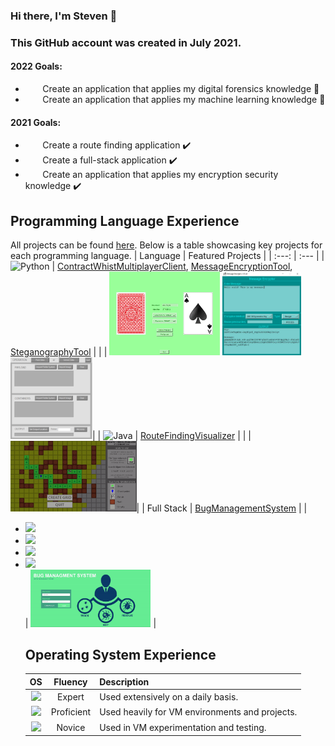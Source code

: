 ### Hi there, I'm Steven 👋
### This GitHub account was created in July 2021. 
#### 2022 Goals:
- &nbsp;&nbsp;&nbsp;&nbsp;&nbsp;&nbsp; Create an application that applies my digital forensics knowledge :white_square_button:
- &nbsp;&nbsp;&nbsp;&nbsp;&nbsp;&nbsp; Create an application that applies my machine learning knowledge :white_square_button:
#### 2021 Goals:
- &nbsp;&nbsp;&nbsp;&nbsp;&nbsp;&nbsp; Create a route finding application :heavy_check_mark:
- &nbsp;&nbsp;&nbsp;&nbsp;&nbsp;&nbsp; Create a full-stack application :heavy_check_mark:
- &nbsp;&nbsp;&nbsp;&nbsp;&nbsp;&nbsp; Create an application that applies my encryption security knowledge :heavy_check_mark:

## Programming Language Experience
All projects can be found [here](https://github.com/StevenButtifint?tab=repositories). Below is a table showcasing key projects for each programming language. 
| Language | Featured Projects |
|   :---:  |  :--- |
| <img alt="Python" src="https://img.shields.io/badge/python-3670A0?style=for-the-badge&logo=python&logoColor=ffdd54"/> | [ContractWhistMultiplayerClient](https://github.com/StevenButtifint/contract-whist-multiplayer-client),  [MessageEncryptionTool](https://github.com/StevenButtifint/message-encryption-tool),  [SteganographyTool](https://github.com/StevenButtifint/steganography-tool) |
|  | <img width="35%" src="https://github.com/stevenbuttifint/contract-whist-multiplayer-client/blob/main/res/images/screenshots/offline_demo.gif" /> <img width="25%" src="https://github.com/stevenbuttifint/message-encryption-tool/blob/main/res/screenshots/AES_enc.JPG?raw=true" /> <img width="26%" src="https://github.com/stevenbuttifint/steganography-tool/blob/main/res/screenshots/pack.PNG?raw=true" />|
| <img alt="Java" src="https://img.shields.io/badge/java-%23ED8B00.svg?style=for-the-badge&logo=java&logoColor=white/"> | [RouteFindingVisualizer](https://github.com/StevenButtifint/route-finding-visualizer)  |
| | <img width="40%" src="https://github.com/stevenbuttifint/route-finding-visualizer/blob/main/src/res/demoVideo.gif" />|
| Full Stack | [BugManagementSystem](https://github.com/StevenButtifint/bug-management-system) |
| <ul><li><img src="https://img.shields.io/badge/react-%2320232a.svg?style=for-the-badge&logo=react&logoColor=%2361DAFB"/></li><li> <img src="https://img.shields.io/badge/node.js-6DA55F?style=for-the-badge&logo=node.js&logoColor=white" /></li><li> <img src="https://img.shields.io/badge/javascript-%23323330.svg?style=for-the-badge&logo=javascript&logoColor=%23F7DF1E" /> </li><li> <img src='https://img.shields.io/badge/MongoDB-%234ea94b.svg?style=for-the-badge&logo=mongodb&logoColor=white' /> </li></ui>| <img width="40%" src="https://github.com/stevenbuttifint/bug-management-system/blob/main/res/demo/BMS_demo.gif" /> |

## Operating System Experience

| OS | Fluency  | Description |
|   :---:  |     :---:      |  :--- |
| <img src="https://img.shields.io/badge/Windows-0078D6?style=for-the-badge&logo=windows&logoColor=white"/> | Expert | Used extensively on a daily basis.    |
| <img src="https://img.shields.io/badge/Ubuntu-E95420?style=for-the-badge&logo=ubuntu&logoColor=white"/> | Proficient | Used heavily for VM environments and projects. |
| <img src="https://img.shields.io/badge/Kali-268BEE?style=for-the-badge&logo=kalilinux&logoColor=white"/> | Novice | Used in VM experimentation and testing. |


[comment]: <> (references:)
[comment]: <> (user stats source: https://github.com/anuraghazra/github-readme-stats)
[comment]: <> (<img width="47%" src="https://github-readme-stats.vercel.app/api/top-langs/?username=stevenbuttifint&layout=compact&langs_count=9&card_width=400" />)
[comment]: <> (badges source: https://github.com/Ileriayo/markdown-badges)

[comment]: <> (no align arg allows for new line indent)

